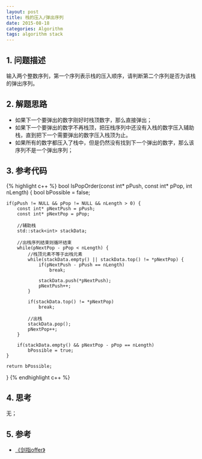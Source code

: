 ```yaml
---
layout: post
title: 栈的压入/弹出序列
date: 2015-08-18
categories: Algorithm
tags: algorithm stack
---
```


## 1. 问题描述

输入两个整数序列，第一个序列表示栈的压入顺序，请判断第二个序列是否为该栈的弹出序列。

## 2. 解题思路

- 如果下一个要弹出的数字刚好时栈顶数字，那么直接弹出；
- 如果下一个要弹出的数字不再栈顶，把压栈序列中还没有入栈的数字压入辅助栈，直到把下一个需要弹出的数字压入栈顶为止。
- 如果所有的数字都压入了栈中，但是仍然没有找到下一个弹出的数字，那么该序列不是一个弹出序列；

## 3. 参考代码

{% highlight c++ %}
bool IsPopOrder(const int* pPush, const int* pPop, int nLength) {
	bool bPossible = false;

	if(pPush != NULL && pPop != NULL && nLength > 0) {
		const int* pNextPush = pPush;
		const int* pNextPop = pPop;

		//辅助栈
		std::stack<int> stackData;

		//出栈序列结束则循环结束
		while(pNextPop - pPop < nLength) {
			//栈顶元素不等于出栈元素
			while(stackData.empty() || stackData.top() != *pNextPop) {
				if(pNextPush - pPush == nLength) 
					break;

				stackData.push(*pNextPush);
				pNextPush++;
			}

			if(stackData.top() != *pNextPop)
				break;
			
			//出栈
			stackData.pop();
			pNextPop++;
		}

		if(stackData.empty() && pNextPop - pPop == nLength)
			bPossible = true;
	}

	return bPossible;
}
{% endhighlight c++ %}

## 4. 思考

无；

## 5. 参考

- [《剑指offer》](http://www.broadview.com.cn/#book/bookdetail/bookDetailAll.jsp?book_id=12c9bc27-a944-11e4-9c0a-005056c00008&isbn=978-7-121-23245-9)